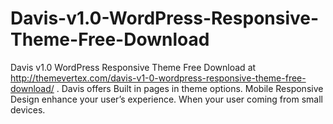 # Davis-v1.0-WordPress-Responsive-Theme-Free-Download
Davis v1.0 WordPress Responsive Theme Free Download at http://themevertex.com/davis-v1-0-wordpress-responsive-theme-free-download/ . Davis offers Built in pages in theme options. Mobile Responsive Design enhance your user’s experience. When your user coming from small devices. 

